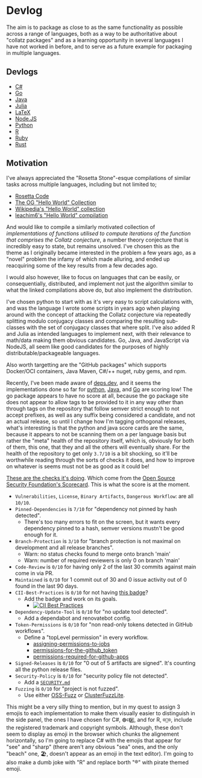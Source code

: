 # Devlog
The aim is to package as close to as the same functionality as possible across a range of languages, both as a way to be authoritative about "collatz packages" and as a learning opportunity in several languages I have not worked in before, and to serve as a future example for packaging in multiple languages.
## Devlogs
* [C#](https://github.com/Skenvy/Collatz/blob/main/C#/devlog.md)
* [Go](https://github.com/Skenvy/Collatz/blob/main/go/devlog.md)
* [Java](https://github.com/Skenvy/Collatz/blob/main/java/devlog.md)
* [Julia](https://github.com/Skenvy/Collatz/blob/main/julia/devlog.md)
* [LaTeX](https://github.com/Skenvy/Collatz/blob/main/LaTeX/devlog.md)
* [Node.JS](https://github.com/Skenvy/Collatz/blob/main/node.js/devlog.md)
* [Python](https://github.com/Skenvy/Collatz/blob/main/python/devlog.md)
* [R](https://github.com/Skenvy/Collatz/blob/main/R/devlog.md)
* [Ruby](https://github.com/Skenvy/Collatz/blob/main/ruby/devlog.md)
* [Rust](https://github.com/Skenvy/Collatz/blob/main/rust/devlog.md)
## Motivation
I've always appreciated the "Rosetta Stone"-esque compilations of similar tasks across multiple languages, including but not limited to;
* [Rosetta Code](http://www.rosettacode.org/wiki/Rosetta_Code)
* [The OG "Hello World" Collection](http://helloworldcollection.de/)
* [Wikipedia's "Hello World" collection](https://en.wikipedia.org/wiki/%22Hello,_World!%22_program)
* [leachim6's "Hello World" compilation](https://github.com/leachim6/hello-world)

And would like to compile a similarly motivated collection of _implementations of functions utilised to compute iterations of the function that comprises the Collatz conjecture_, a number theory conjecture that is incredibly easy to state, but remains unsolved. I've chosen this as the theme as I originally became interested in the problem a few years ago, as a "novel" problem the infamy of which made alluring, and ended up reacquiring some of the key results from a few decades ago.

I would also however, like to focus on languages that can be easily, or consequentially, distributed, and implement not just the algorithm similar to what the linked compilations above do, but also implement the distribution.

I've chosen python to start with as it's very easy to script calculations with, and was the language I wrote some scripts in years ago when playing around with the concept of attacking the Collatz conjecture via repeatedly splitting modulo conjugacy classes and comparing the resulting sub-classes with the set of conjugacy classes that where split. I've also added R and Julia as intended languages to implement next, with their relevance to math/data making them obvious candidates. Go, Java, and JavaScript via NodeJS, all seem like good candidates for the purposes of highly distributable/packageable languages.

Also worth targetting are the "GitHub packages" which supports Docker/OCI containers, Java Maven, C#/++ nuget, ruby gems, and npm.

Recently, I've been made aware of [deps.dev](https://deps.dev/), and it seems the implementations done so far for [python](https://deps.dev/pypi/collatz), [Java](https://deps.dev/maven/io.github.skenvy%3Acollatz), and [Go](https://deps.dev/go/github.com%2Fskenvy%2Fcollatz%2Fgo) are scoring low! The go package appears to have no score at all, because the go package site does not appear to allow tags to be provided to it in any way other than through tags on the repository that follow semver strict enough to not accept prefixes, as well as any suffix being considered a candidate, and not an actual release, so until I change how I'm tagging orthogonal releases, what's interesting is that the python and java score cards are the same, because it appears to not be scanning them on a per language basis but rather the "meta" health of the repository itself, which is, obviously for both of them, this one, that they and all the others will eventually share. For the health of the repository to get only `3.7/10` is a bit shocking, so it'll be worthwhile reading through the sorts of checks it does, and how to improve on whatever is seems must not be as good as it could be!

[These are the checks it's doing](https://github.com/ossf/scorecard/blob/main/docs/checks.md). Which come from the [Open Source Security Foundation's Scorecard](https://github.com/ossf/scorecard). This is what the score is at the moment.
* `Vulnerabilities`, `License`, `Binary Artifacts`, `Dangerous Workflow`: are all `10/10`.
* `Pinned-Dependencies` is `7/10` for "dependency not pinned by hash detected".
    * There's too many errors to fit on the screen, but it wants every dependency pinned to a hash, semver versions mustn't be good enough for it.
* `Branch-Protection` is `3/10` for "branch protection is not maximal on development and all release branches".
    * Warn: no status checks found to merge onto branch 'main'
    * Warn: number of required reviewers is only 0 on branch 'main'
* `Code-Review` is `0/10` for having only 2 of the last 30 commits against main come in via PR.
* `Maintained` is `0/10` for 1 commit out of 30 and 0 issue activity out of 0 found in the last 90 days.
* `CII-Best-Practices` is `0/10` for not having [this badge](https://bestpractices.coreinfrastructure.org/en)?
    * Add the badge and work on its goals.
        * [![CII Best Practices](https://bestpractices.coreinfrastructure.org/projects/6311/badge)](https://bestpractices.coreinfrastructure.org/projects/6311)
* `Dependency-Update-Tool` is `0/10` for "no update tool detected".
    * Add a dependabot and renovatebot config.
* `Token-Permissions` is `0/10` for "non read-only tokens detected in GitHub workflows".
    * Define a "topLevel permission" in every workflow.
        * [assigning-permissions-to-jobs](https://docs.github.com/en/actions/using-jobs/assigning-permissions-to-jobs)
        * [permissions-for-the-github_token](https://docs.github.com/en/actions/security-guides/automatic-token-authentication#permissions-for-the-github_token)
        * [permissions-required-for-github-apps](https://docs.github.com/en/rest/overview/permissions-required-for-github-apps)
* `Signed-Releases` is `0/10` for "0 out of 5 artifacts are signed". It's counting all the python release files.
* `Security-Policy` is `0/10` for "security policy file not detected".
    * Add a [`SECURITY.md`](https://docs.github.com/en/code-security/getting-started/adding-a-security-policy-to-your-repository)
* `Fuzzing` is `0/10` for "project is not fuzzed".
    * Use either [OSS-Fuzz](https://google.github.io/oss-fuzz/) or [ClusterFuzzLite](https://google.github.io/clusterfuzzlite/).

This might be a very silly thing to mention, but in my quest to assign 3 emojis to each implementation to make them visually easier to distinguish in the side panel, the ones I have chosen for C#, `🟢©#️⃣`, and for R, `®🔵®`, include the registered trademark and copyright symbols. Although, these don't seem to display as emoji in the browser which chunks the alignement horizontally, so I'm going to replace C# with the emojis that appear for "see" and "sharp" (there aren't any obvious "sea" ones, and the only "beach" one, 🏖, doesn't appear as an emoji in the text editor). I'm going to also make a dumb joke with "R" and replace borth "®" with pirate themed emoji.
